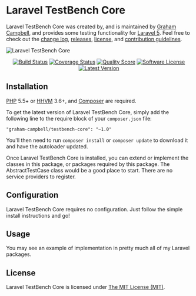 Laravel TestBench Core
======================

Laravel TestBench Core was created by, and is maintained by [Graham Campbell](https://github.com/GrahamCampbell), and provides some testing functionality for [Laravel 5](http://laravel.com). Feel free to check out the [change log](CHANGELOG.md), [releases](https://github.com/GrahamCampbell/Laravel-TestBench-Core/releases), [license](LICENSE), and [contribution guidelines](CONTRIBUTING.md).

![Laravel TestBench Core](https://cloud.githubusercontent.com/assets/2829600/8304779/03c6b9d0-19a1-11e5-95dd-2d07eaf24a3e.png)

<p align="center">
<a href="https://travis-ci.org/GrahamCampbell/Laravel-TestBench-Core"><img src="https://img.shields.io/travis/GrahamCampbell/Laravel-TestBench-Core/master.svg?style=flat-square" alt="Build Status"></img></a>
<a href="https://scrutinizer-ci.com/g/GrahamCampbell/Laravel-TestBench-Core/code-structure"><img src="https://img.shields.io/scrutinizer/coverage/g/GrahamCampbell/Laravel-TestBench-Core.svg?style=flat-square" alt="Coverage Status"></img></a>
<a href="https://scrutinizer-ci.com/g/GrahamCampbell/Laravel-TestBench-Core"><img src="https://img.shields.io/scrutinizer/g/GrahamCampbell/Laravel-TestBench-Core.svg?style=flat-square" alt="Quality Score"></img></a>
<a href="LICENSE"><img src="https://img.shields.io/badge/license-MIT-brightgreen.svg?style=flat-square" alt="Software License"></img></a>
<a href="https://github.com/GrahamCampbell/Laravel-TestBench-Core/releases"><img src="https://img.shields.io/github/release/GrahamCampbell/Laravel-TestBench-Core.svg?style=flat-square" alt="Latest Version"></img></a>
</p>


## Installation

[PHP](https://php.net) 5.5+ or [HHVM](http://hhvm.com) 3.6+, and [Composer](https://getcomposer.org) are required.

To get the latest version of Laravel TestBench Core, simply add the following line to the require block of your `composer.json` file:

```
"graham-campbell/testbench-core": "~1.0"
```

You'll then need to run `composer install` or `composer update` to download it and have the autoloader updated.

Once Laravel TestBench Core is installed, you can extend or implement the classes in this package, or packages required by this package. The AbstractTestCase class would be a good place to start. There are no service providers to register.


## Configuration

Laravel TestBench Core requires no configuration. Just follow the simple install instructions and go!


## Usage

You may see an example of implementation in pretty much all of my Laravel packages.


## License

Laravel TestBench Core is licensed under [The MIT License (MIT)](LICENSE).
